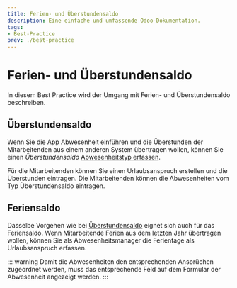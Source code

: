 ```yaml
---
title: Ferien- und Überstundensaldo
description: Eine einfache und umfassende Odoo-Dokumentation.
tags:
- Best-Practice
prev: ./best-practice
---
```

# Ferien- und Überstundensaldo

In diesem Best Practice wird der Umgang mit Ferien- und Überstundensaldo beschreiben.

## Überstundensaldo

Wenn Sie die App Abwesenheit einführen und die Überstunden der Mitarbeitenden aus einem anderen System übertragen wollen, können Sie einen *Überstundensaldo* [Abwesenheitstyp erfassen](HR%20Holidays.md#Abwesenheitstyp%20erfassen).

Für die Mitarbeitenden können Sie einen Urlaubsanspruch erstellen und die Überstunden eintragen. Die Mitarbeitenden können die Abwesenheiten vom Typ Überstundensaldo eintragen.

## Feriensaldo

Dasselbe Vorgehen wie bei [Überstundensaldo](#Überstundensaldo) eignet sich auch für das Feriensaldo. Wenn Mitarbeitende Ferien aus dem letzten Jahr übertragen wollen, können Sie als Abwesenheitsmanager die Ferientage als Urlaubsanspruch erfassen.

::: warning
Damit die Abwesenheiten den entsprechenden Ansprüchen zugeordnet werden, muss das entsprechende Feld auf dem Formular der Abwesenheit angezeigt werden.
:::
